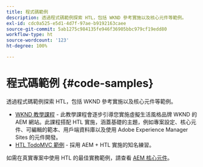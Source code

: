 ```yaml
---
title: 程式碼範例
description: 透過程式碼範例探索 HTL，包括 WKND 參考實施以及核心元件等範例。
exl-id: cdc0a525-e5d1-4d7f-97ae-b9192163caee
source-git-commit: 5ab1275c984135fe946f36905bbc979cf19edd80
workflow-type: ht
source-wordcount: '123'
ht-degree: 100%

---
```



# 程式碼範例 {#code-samples}

透過程式碼範例探索 HTL，包括 WKND 參考實施以及核心元件等範例。

* [WKND 教學課程](https://experienceleague.adobe.com/docs/experience-manager-learn/getting-started-wknd-tutorial-develop/overview.html) - 此教學課程會逐步引導您實施虛擬生活風格品牌 WKND 的 AEM 網站。此課程搭配 HTL 實施，涵蓋基礎的主題，例如專案設定、核心元件、可編輯的範本、用戶端資料庫以及使用 Adobe Experience Manager Sites 的元件開發。
* [HTL TodoMVC 範例](https://github.com/Adobe-Marketing-Cloud/aem-sightly-sample-todomvc) - 採用 AEM + HTL 實施的知名練習。

如需在真實專案中使用 HTL 的最佳實務範例，請查看 [AEM 核心元件](https://experienceleague.adobe.com/docs/experience-manager-core-components/using/introduction.html)。
